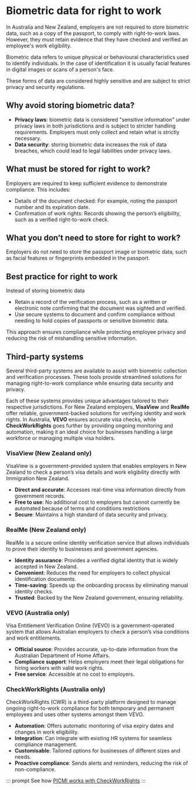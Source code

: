 # Biometric data for right to work

In Australia and New Zealand, employers are not required to store biometric data, such as a copy of the passport, to
comply with right-to-work laws. However, they must retain evidence that they have checked and verified an employee's
work eligibility.

Biometric data refers to unique physical or behavioural characteristics used to identify individuals. In the case of
identification it is usually facial features in digital images or scans of a person's face.

These forms of data are considered highly sensitive and are subject to strict privacy and security regulations.

## Why avoid storing biometric data?

* **Privacy laws**: biometric data is considered "sensitive information" under privacy laws in both jurisdictions and is
  subject to stricter handling requirements. Employers must only collect and retain what is strictly necessary.
* **Data security**: storing biometric data increases the risk of data breaches, which could lead to legal liabilities
  under privacy laws.

## What must be stored for right to work?

Employers are required to keep sufficient evidence to demonstrate compliance. This includes:

- Details of the document checked: For example, noting the passport number and its expiration date.
- Confirmation of work rights: Records showing the person’s eligibility, such as a verified right-to-work check.

## What you don’t need to store for right to work?

Employers do not need to store the passport image or biometric data, such as facial features or fingerprints embedded in
the passport.

## Best practice for right to work

Instead of storing biometric data

- Retain a record of the verification process, such as a written or electronic note confirming that the document was
  sighted and verified.
- Use secure systems to document and confirm compliance without needing to hold copies of passports or sensitive
  biometric data.

This approach ensures compliance while protecting employee privacy and reducing the risk of mishandling sensitive
information.

## Third-party systems

Several third-party systems are available to assist with biometric collection and verification processes. These tools
provide streamlined solutions for managing right-to-work compliance while ensuring data security and privacy.

Each of these systems provides unique advantages tailored to their respective jurisdictions. For New Zealand employers,
**VisaView** and **RealMe** offer reliable, government-backed solutions for verifying identity and work rights. In
Australia, **VEVO** ensures accurate visa checks, while **CheckWorkRights** goes further by providing ongoing
monitoring and automation, making it an ideal choice for businesses handling a large workforce or managing multiple visa
holders.

### VisaView (New Zealand only)

VisaView is a government-provided system that enables employers in New Zealand to check a person’s visa details and work
eligibility directly with Immigration New Zealand.

- **Direct and accurate**: Accesses real-time visa information directly from government records.
- **Free to use**: No additional cost to employers but cannot currently be automated because of terms and conditions
  restrictions
- **Secure**: Maintains a high standard of data security and privacy.

### RealMe (New Zealand only)

RealMe is a secure online identity verification service that allows individuals to prove their identity to businesses
and government agencies.

- **Identity assurance**: Provides a verified digital identity that is widely accepted in New Zealand.
- **Convenient**: Reduces the need for employers to collect physical identification documents.
- **Time-saving**: Speeds up the onboarding process by eliminating manual identity checks.
- **Trusted**: Backed by the New Zealand government, ensuring reliability.

### VEVO (Australia only)

Visa Entitlement Verification Online (VEVO) is a government-operated system that allows Australian employers to check a
person’s visa conditions and work entitlements.

- **Official source**: Provides accurate, up-to-date information from the Australian Department of Home Affairs.
- **Compliance support**: Helps employers meet their legal obligations for hiring workers with valid work rights.
- **Free service**: Accessible at no cost to employers.

### CheckWorkRights (Australia only)

CheckWorkRights (CWR) is a third-party platform designed to manage ongoing right-to-work compliance for both temporary
and permanent employees and uses other systems amongst them VEVO.

- **Automation**: Offers automatic monitoring of visa expiry dates and changes in work eligibility.
- **Integration**: Can integrate with existing HR systems for seamless compliance management.
- **Customisable**: Tailored options for businesses of different sizes and needs.
- **Proactive compliance**: Sends alerts and reminders, reducing the risk of non-compliance.

::: prompt
See how [PICMI works with  CheckWorkRights](../integrations/check-work-rights#how-picmi-works-with-checkworkerrights)
:::


